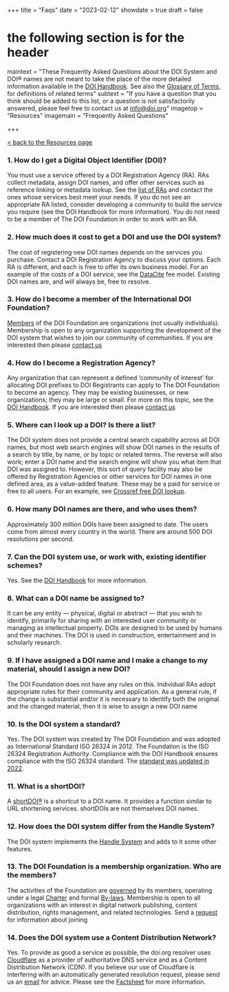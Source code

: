 +++
title = "Faqs"
date = "2023-02-12"
showdate = true
draft = false
# the following section is for the header
maintext = "These Frequently Asked Questions about the DOI System and DOI® names are not meant to take the place of the more detailed information available in the [DOI Handbook](handbook/). See also the [Glossary of Terms](handbook/glossary), for definitions of related terms"
subtext = "If you have a question that you think should be added to this list, or a question is not satisfactorily answered, please feel free to contact us at [info@doi.org](mailto://info@doi.org)"
imagetop = "Resources"
imagemain = "Frequently Asked Questions"

+++

[< back to the Resources page](/the-identifier/resources/)


### 1. How do I get a Digital Object Identifier (DOI)?
You must use a service offered by a DOI Registration Agency (RA). RAs collect metadata, assign DOI names, and offer other services such as reference linking or metadata lookup. See the [list of RAs](/the-community/existing-registration-agencies/) and contact the ones whose services best meet your needs. If you do not see an appropriate RA listed, consider developing a community to build the service you require (see the DOI Handbook for more information). You do not need to be a member of The DOI Foundation in order to work with an RA.  
### 2. How much does it cost to get a DOI and use the DOI system?
The cost of registering new DOI names depends on the services you purchase. Contact a DOI Registration Agency to discuss your options. Each RA is different, and each is free to offer its own business model. For an example of the costs of a DOI service, see the [DataCite](https://datacite.org/feemodel.html) fee model. Existing DOI names are, and will always be, free to resolve. 
### 3. How do I become a member of the International DOI Foundation? 
[Members](/the-community/who-are-the-members-and-users/) of the DOI Foundation are organizations (not usually individuals). Membership is open to any organization supporting the development of the DOI system that wishes to join our community of communities. If you are interested then please [contact us](mailto://info@doi.org)
### 4. How do I become a Registration Agency? 
Any organization that can represent a defined ‘community of interest’ for allocating DOI prefixes to DOI Registrants can apply to The DOI Foundation to become an agency. They may be existing businesses, or new organizations; they may be large or small. For more on this topic, see the [DOI Handbook](/the-identifier/resources/handbook/8_registration_agencies). If you are interested then please [contact us](mailto://info@doi.org)
### 5. Where can I look up a DOI? Is there a list?
The DOI system does not provide a central search capability across all DOI names, but most web search engines will show DOI names in the results of a search by title, by name, or by topic or related terms. The reverse will also work; enter a DOI name and the search engine will show you what item that DOI was assigned to. However, this sort of query facility may also be offered by Registration Agencies or other services for DOI names in one defined area, as a value-added feature. These may be a paid for service or free to all users. For an example, see [Crossref free DOI lookup](https://www.crossref.org/guestquery/).
### 6. How many DOI names are there, and who uses them?
Approximately 300 million DOIs have been assigned to date. The users come from almost every country in the world. There are around 500 DOI resolutions per second. 
### 7. Can the DOI system use, or work with, existing identifier schemes?
Yes. See the [DOI Handbook](/the-identifier/resources/handbook/2_numbering) for more information.
### 8. What can a DOI name be assigned to?
It can be any entity — physical, digital or abstract — that you wish to identify, primarily for sharing with an interested user community or managing as intellectual property. DOIs are designed to be used by humans and their machines. The DOI is used in construction, entertainment and in scholarly research. 
### 9. If I have assigned a DOI name and I make a change to my material, should I assign a new DOI?
The DOI Foundation does not have any rules on this. Individual RAs adopt appropriate rules for their community and application. As a general rule, if the change is substantial and/or it is necessary to identify both the original and the changed material, then it is wise to assign a new DOI name
### 10. Is the DOI system a standard?
Yes. The DOI system was created by The DOI Foundation and was adopted as International Standard ISO 26324 in 2012. The Foundation is the ISO 26324 Registration Authority. Compliance with the DOI Handbook ensures compliance with the ISO 26324 standard. The [standard was updated in 2022](https://www.iso.org/standard/81599.html).
### 11. What is a shortDOI?
A [shortDOI®](http://shortdoi.org/) is a shortcut to a DOI name. It provides a function similar to URL shortening services. shortDOIs are not themselves DOI names.
### 12. How does the DOI system differ from the Handle System?
The DOI system implements the [Handle System](/the-identifier/resources/factsheets/doi-system-and-the-handle-system) and adds to it some other features.
### 13. The DOI Foundation is a membership organization. Who are the members?
The activities of the Foundation are [governed](/the-foundation/board-and-governance/) by its members, operating under a legal [Charter](/resources/DOIF-Charter-signed.pdf) and formal [By-laws](resources/DOIF-Bylaws-11-21-14.pdf). Membership is open to all organizations with an interest in digital network publishing, content distribution, rights management, and related technologies. Send a [request](mailto://info@doi.org) for information about joining
### 14. Does the DOI system use a Content Distribution Network?
Yes. To provide as good a service as possible, the doi.org resolver uses [Cloudflare](https://www.cloudflare.com) as a provider of authoritative DNS service and as a Content Distribution Network (CDN). If you believe our use of Cloudflare is interfering with an automatically generated resolution request, please send us an [email](mailto://info@doi.org) for advice. Please see the [Factsheet]() for more information. 